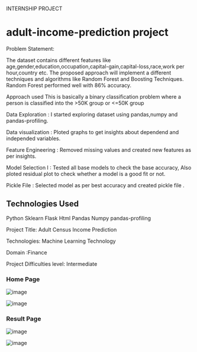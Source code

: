 <h> INTERNSHIP PROJECT </h>
# adult-income-prediction project

Problem Statement:

The dataset contains different features like age,gender,education,occupation,capital-gain,capital-loss,race,work per hour,country etc. The proposed approach will implement a different techniques and algorithms like Random Forest and Boosting Techniques. Random Forest performed well with 86% accuracy. 

Approach used
  This is basically a binary classification problem where a person is classified into the >50K group or <=50K group
 
 Data Exploration     : I started exploring dataset using pandas,numpy and pandas-profiling. 

 Data visualization   : Ploted graphs to get insights about dependend and independed variables. 

 Feature Engineering  :  Removed missing values and created new features as per insights.

 Model Selection I    : Tested all base models to check the base accuracy, Also ploted residual plot to check whether a model is a good fit or not.

 Pickle File          :  Selected model as per best accuracy and created pickle file .

## Technologies Used
Python
Sklearn
Flask
Html
Pandas
Numpy
pandas-profiling


Project Title: Adult Census Income Prediction


Technologies: Machine Learning Technology


Domain :Finance


Project Difficulties level: Intermediate


### Home Page
![image](https://user-images.githubusercontent.com/93968656/199657004-747ccd18-0ba4-4fd4-8b72-78c72227b349.png)

![image](https://user-images.githubusercontent.com/93968656/199656990-ed7b670f-c806-4df4-9794-04089900a56a.png)

### Result Page

![image](https://user-images.githubusercontent.com/93968656/199657174-3420498c-01fe-4303-93e6-f4eb37ac49fc.png)

![image](https://user-images.githubusercontent.com/93968656/199657156-0da01b1a-0550-42db-b4e2-fb0792c5f36e.png)
